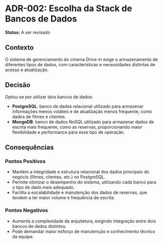 # ADR-002: Escolha da Stack de Bancos de Dados

**Status:** A ser revisado

## Contexto

O sistema de gerenciamento do cinema Drive-in exige o armazenamento de diferentes tipos de dados, com características e necessidades distintas de acesso e atualização.

## Decisão

Optou-se por utilizar dois bancos de dados:

- **PostgreSQL**: banco de dados relacional utilizado para armazenar informações menos voláteis e de atualização menos frequente, como dados de filmes e clientes.
- **MongoDB**: banco de dados NoSQL utilizado para armazenar dados de escrita mais frequente, como as reservas, proporcionando maior flexibilidade e performance para esse tipo de operação.

## Consequências

### Pontos Positivos

- Mantém a integridade e estrutura relacional dos dados principais do negócio (filmes, clientes, etc.) no PostgreSQL.
- Permite otimizar o desempenho do sistema, utilizando cada banco para o tipo de dado mais adequado.
- Facilita a escalabilidade e manutenção dos dados de reservas, que tendem a ter maior volume e frequência de escrita.

### Pontos Negativos

- Aumenta a complexidade da arquitetura, exigindo integração entre dois bancos de dados distintos.
- Pode demandar maior esforço de manutenção e conhecimento técnico da equipe.
